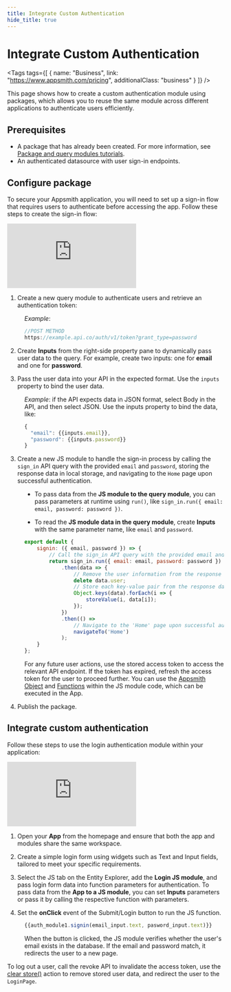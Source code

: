 ```yaml
---
title: Integrate Custom Authentication
hide_title: true
---
```


<!-- vale off -->

<div className="tag-wrapper">
 <h1>Integrate Custom Authentication</h1>

<Tags
tags={[
{ name: "Business", link: "https://www.appsmith.com/pricing", additionalClass: "business" }
]}
/>

</div>

<!-- vale on -->

This page shows how to create a custom authentication module using packages, which allows you to reuse the same module across different applications to authenticate users efficiently.



## Prerequisites

- A package that has already been created. For more information, see [Package and query modules tutorials](/packages/tutorial/query-module).
- An authenticated datasource with user sign-in endpoints.



## Configure package

To secure your Appsmith application, you will need to set up a sign-in flow that requires users to authenticate before accessing the app. Follow these steps to create the sign-in flow:


<div style={{ position: "relative", paddingBottom: "calc(50.520833333333336% + 41px)", height: "0", width: "100%" }}>
  <iframe src="https://demo.arcade.software/EbrwbFYIQoyrqb738kX8?embed" frameborder="0" loading="lazy" webkitallowfullscreen mozallowfullscreen allowfullscreen style={{ position: "absolute", top: "0", left: "0", width: "100%", height: "100%", colorScheme: "light" }} title="Appsmith | Connect Data">
  </iframe>
</div>


1. Create a new query module to authenticate users and retrieve an authentication token:


<dd>

*Example*: 

```js
//POST METHOD
https://example.api.co/auth/v1/token?grant_type=password
```

</dd>


2. Create **Inputs** from the right-side property pane to dynamically pass user data to the query. For example, create two inputs: one for **email** and one for **password**.



   <ZoomImage src="/img/login-inputs-modules.png" alt="" caption="" />



3. Pass the user data into your API in the expected format. Use the `inputs` property to bind the user data. 


<dd>

*Example*: if the API expects data in JSON format, select Body in the API, and then select JSON. Use the inputs property to bind the data, like:

```js
{
  "email": {{inputs.email}},
  "password": {{inputs.password}}
}
```


</dd>


3. Create a new JS module to handle the sign-in process by calling the `sign_in` API query with the provided `email` and `password`, storing the response data in local storage, and navigating to the `Home` page upon successful authentication.

<dd>

* To pass data from the **JS module to the query module**, you can pass parameters at runtime using `run()`, like `sign_in.run({ email: email, password: password })`.

* To read the **JS module data in the query module**, create **Inputs** with the same parameter name, like `email` and `password`.


```js
export default {
    signin: ({ email, password }) => {
        // Call the sign_in API query with the provided email and password
        return sign_in.run({ email: email, password: password })
            .then(data => {
                // Remove the user information from the response data for security reasons
                delete data.user;
                // Store each key-value pair from the response data in the local storage
                Object.keys(data).forEach(i => {
                    storeValue(i, data[i]);
                });
            })
            .then(() => 
                // Navigate to the 'Home' page upon successful authentication
                navigateTo('Home')
            );
    }
};
```

For any future user actions, use the stored access token to access the relevant API endpoint.  If the token has expired, refresh the access token for the user to proceed further. You can use the [Appsmith Object](/write-code/reference) and [Functions](/reference/appsmith-framework/widget-actions) within the JS module code, which can be executed in the App.


</dd>


4. Publish the package.



## Integrate custom authentication

Follow these steps to use the login authentication module within your application:


<div style={{ position: "relative", paddingBottom: "calc(50.520833333333336% + 41px)", height: "0", width: "100%" }}>
  <iframe src="https://demo.arcade.software/iOLfuhd6zlqPbgP7iSW2?embed" frameborder="0" loading="lazy" webkitallowfullscreen mozallowfullscreen allowfullscreen style={{ position: "absolute", top: "0", left: "0", width: "100%", height: "100%", colorScheme: "light" }} title="Appsmith | Connect Data">
  </iframe>
</div>

1. Open your **App** from the homepage and ensure that both the app and modules share the same workspace.

2. Create a simple login form using widgets such as Text and Input fields, tailored to meet your specific requirements.

3. Select the JS tab on the Entity Explorer, add the **Login JS module**, and pass login form data into function parameters for authentication. To pass data from the **App to a JS module**, you can set **Inputs** parameters or pass it by calling the respective function with parameters. 



<dd>


</dd>

4. Set the **onClick** event of the Submit/Login button to run the JS function.

<dd>


```js
{{auth_module1.signin(email_input.text, pasword_input.text)}}
```


When the button is clicked, the JS module verifies whether the user's email exists in the database. If the email and password match, it redirects the user to a new page.





</dd>


To log out a user, call the revoke API to invalidate the access token, use the [clear store()](/reference/appsmith-framework/widget-actions/clear-store) action to remove stored user data, and redirect the user to the `LoginPage`.

















